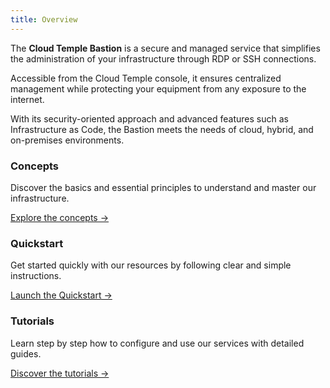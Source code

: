 ```yaml
---
title: Overview
---
```


The **Cloud Temple Bastion** is a secure and managed service that simplifies the administration of your infrastructure through RDP or SSH connections.

Accessible from the Cloud Temple console, it ensures centralized management while protecting your equipment from any exposure to the internet.

With its security-oriented approach and advanced features such as Infrastructure as Code, the Bastion meets the needs of cloud, hybrid, and on-premises environments.

<div class="card-grid">
  <div class="card">
    <h3>Concepts</h3>
    <p>Discover the basics and essential principles to understand and master our infrastructure.</p>
    <a href="bastion/concepts" class="card-link">Explore the concepts &rarr;</a>
  </div>
  <div class="card">
    <h3>Quickstart</h3>
    <p>Get started quickly with our resources by following clear and simple instructions.</p>
    <a href="bastion/quickstart" class="card-link">Launch the Quickstart &rarr;</a>
  </div>
  <div class="card">
    <h3>Tutorials</h3>
    <p>Learn step by step how to configure and use our services with detailed guides.</p>
    <a href="bastion/tutorials" class="card-link">Discover the tutorials &rarr;</a>
  </div>
</div>